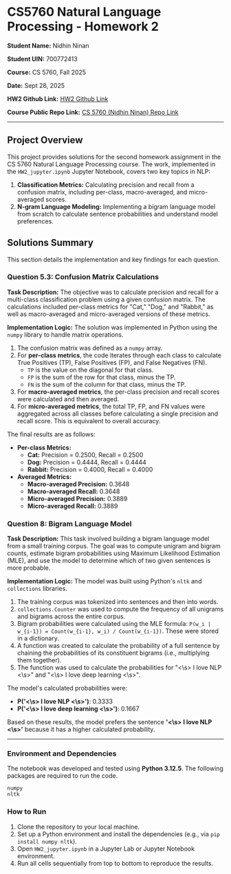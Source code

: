  # CS5760 Natural Language Processing - Homework 2
 
 **Student Name:** Nidhin Ninan
 
 **Student UIN:** 700772413
 
 **Course:** CS 5760, Fall 2025
 
 **Date:** Sept 28, 2025
 
 **HW2 Github Link:** [HW2 Github Link](https://github.com/nidhinninan/NLP_CS5760_UCMO/tree/main/HW2)
 
 **Course Public Repo Link:** [CS 5760 (Nidhin Ninan) Repo Link](https://github.com/nidhinninan/NLP_CS5760_UCMO)
 
 ---
 
 ## Project Overview
 
 This project provides solutions for the second homework assignment in the CS 5760 Natural Language Processing course. The work, implemented in the `HW2_jupyter.ipynb` Jupyter Notebook, covers two key topics in NLP:
 
 1.  **Classification Metrics:** Calculating precision and recall from a confusion matrix, including per-class, macro-averaged, and micro-averaged scores.
 2.  **N-gram Language Modeling:** Implementing a bigram language model from scratch to calculate sentence probabilities and understand model preferences.
 
 ## Solutions Summary
 
 This section details the implementation and key findings for each question.
 
 ### Question 5.3: Confusion Matrix Calculations
 
 **Task Description:**
 The objective was to calculate precision and recall for a multi-class classification problem using a given confusion matrix. The calculations included per-class metrics for "Cat," "Dog," and "Rabbit," as well as macro-averaged and micro-averaged versions of these metrics.
 
 **Implementation Logic:**
 The solution was implemented in Python using the `numpy` library to handle matrix operations.
 1.  The confusion matrix was defined as a `numpy` array.
 2.  For **per-class metrics**, the code iterates through each class to calculate True Positives (TP), False Positives (FP), and False Negatives (FN).
     -   `TP` is the value on the diagonal for that class.
     -   `FP` is the sum of the row for that class, minus the TP.
     -   `FN` is the sum of the column for that class, minus the TP.
 3.  For **macro-averaged metrics**, the per-class precision and recall scores were calculated and then averaged.
 4.  For **micro-averaged metrics**, the total TP, FP, and FN values were aggregated across all classes before calculating a single precision and recall score. This is equivalent to overall accuracy.
 
 The final results are as follows:
 
 *   **Per-class Metrics:**
     -   **Cat:** Precision = 0.2500, Recall = 0.2500
     -   **Dog:** Precision = 0.4444, Recall = 0.4444
     -   **Rabbit:** Precision = 0.4000, Recall = 0.4000
 *   **Averaged Metrics:**
     -   **Macro-averaged Precision:** 0.3648
     -   **Macro-averaged Recall:** 0.3648
     -   **Micro-averaged Precision:** 0.3889
     -   **Micro-averaged Recall:** 0.3889
 
 ### Question 8: Bigram Language Model
 
 **Task Description:**
 This task involved building a bigram language model from a small training corpus. The goal was to compute unigram and bigram counts, estimate bigram probabilities using Maximum Likelihood Estimation (MLE), and use the model to determine which of two given sentences is more probable.
 
 **Implementation Logic:**
 The model was built using Python's `nltk` and `collections` libraries.
 1.  The training corpus was tokenized into sentences and then into words.
 2.  `collections.Counter` was used to compute the frequency of all unigrams and bigrams across the entire corpus.
 3.  Bigram probabilities were calculated using the MLE formula: `P(w_i | w_{i-1}) = Count(w_{i-1}, w_i) / Count(w_{i-1})`. These were stored in a dictionary.
 4.  A function was created to calculate the probability of a full sentence by chaining the probabilities of its constituent bigrams (i.e., multiplying them together).
 5.  The function was used to calculate the probabilities for "<\s> I love NLP <\s>" and "<\s> I love deep learning <\s>".
 
 The model's calculated probabilities were:
 
 *   **P('<\s> I love NLP <\s>')**: 0.3333
 *   **P('<\s> I love deep learning <\s>')**: 0.1667
 
 Based on these results, the model prefers the sentence **'<\s> I love NLP <\s>'** because it has a higher calculated probability.
 
 ---
 
 ### Environment and Dependencies
 
 The notebook was developed and tested using **Python 3.12.5**. The following packages are required to run the code.
 
 ```
 numpy
 nltk
 ```
 
 ### How to Run
 
 1.  Clone the repository to your local machine.
 2.  Set up a Python environment and install the dependencies (e.g., via `pip install numpy nltk`).
 3.  Open `HW2_jupyter.ipynb` in a Jupyter Lab or Jupyter Notebook environment.
 4.  Run all cells sequentially from top to bottom to reproduce the results.
